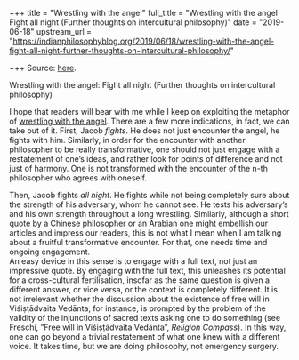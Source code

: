 +++
title = "Wrestling with the angel"
full_title = "Wrestling with the angel Fight all night (Further thoughts on intercultural philosophy)"
date = "2019-06-18"
upstream_url = "https://indianphilosophyblog.org/2019/06/18/wrestling-with-the-angel-fight-all-night-further-thoughts-on-intercultural-philosophy/"

+++
Source: [here](https://indianphilosophyblog.org/2019/06/18/wrestling-with-the-angel-fight-all-night-further-thoughts-on-intercultural-philosophy/).

Wrestling with the angel: Fight all night (Further thoughts on intercultural philosophy)

I hope that readers will bear with me while I keep on exploiting the
metaphor of [wrestling with the
angel](http://indianphilosophyblog.org/2019/05/17/wrestling-with-the-angel/).
There are a few more indications, in fact, we can take out of it. First,
Jacob *fights*. He does not just encounter the angel, he fights with
him. Similarly, in order for the encounter with another philosopher to
be really transformative, one should not just engage with a restatement
of one’s ideas, and rather look for points of difference and not just of
harmony. One is not transformed with the encounter of the n-th
philosopher who agrees with oneself.

Then, Jacob fights *all night*. He fights while not being completely
sure about the strength of his adversary, whom he cannot see. He tests
his adversary’s and his own strength throughout a long wrestling.
Similarly, although a short quote by a Chinese philosopher or an Arabian
one might embellish our articles and impress our readers, this is not
what I mean when I am talking about a fruitful transformative encounter.
For that, one needs time and ongoing engagement.  
An easy device in this sense is to engage with a full text, not just an
impressive quote. By engaging with the full text, this unleashes its
potential for a cross-cultural fertilisation, insofar as the same
question is given a different answer, or vice versa, or the context is
completely different. It is not irrelevant whether the discussion about
the existence of free will in Viśiṣṭādvaita Vedānta, for instance, is
prompted by the problem of the validity of the injunctions of sacred
texts asking one to do something (see Freschi, ”Free will in
Viśiṣṭādvaita Vedānta”, *Religion Compass*). In this way, one can go
beyond a trivial restatement of what one knew with a different voice. It
takes time, but we are doing philosophy, not emergency surgery.
